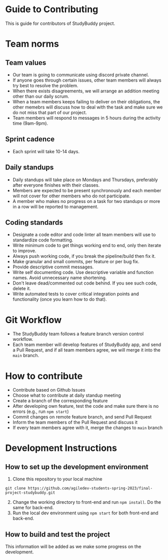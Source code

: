 # Guide to Contributing
This is guide for contributors of StudyBuddy project.

# Team norms

## Team values

* Our team is going to communicate using discord private channel. 
* If anyone goes through certain issues, other team members will always try best to resolve the problem. 
* When there exists disagreements, we will arrange an addition meeting other than our daily scrum. 
* When a team members keeps failing to deliver on their obligations, the other memebrs will discuss how to deal with the task and make sure we do not miss that part of our project. 
* Team members will respond to messages in 5 hours during the activity time (9am-9pm). 

## Sprint cadence
* Each sprint will take 10-14 days. 


## Daily standups
* Daily standups will take place on Mondays and Thursdays, preferably after everyone finishes with their classes.
* Members are expected to be present synchronously and each member will not cover for other members who do not participate.
* A member who makes no progress on a task for two standups or more in a row will be reported to management.


## Coding standards
* Designate a code editor and code linter all team members will use to standardize code formatting.
* Write minimum code to get things working end to end, only then iterate to improve.
* Always push working code, if you break the pipeline/build then fix it.
* Make granular and small commits, per feature or per bug fix.
* Provide descriptive commit messages.
* Write self documenting code. Use descriptive variable and function names. Avoid unnecessary name shortening.
* Don't leave dead/commented out code behind. If you see such code, delete it.
* Write automated tests to cover critical integration points and functionality (once you learn how to do that).


# Git Workflow
* The StudyBuddy team follows a feature branch version control workflow.
* Each team member will develop features of StudyBuddy app, and send a Pull Request, and if all team members agree, we will merge it into the `main` branch. 

# How to contribute
* Contribute based on Github Issues
* Choose what to contribute at daily standup meeting
* Create a branch of the corresponding feature
* After developing own feature, test the code and make sure there is no errors (e.g., run `npm start`)
* Commit changes on remote feature branch, and send Pull Request
* Inform the team members of the Pull Request and discuss it
* If every team members agree with it, merge the changes to `main` branch

# Development Instructions
## How to set up the development environment
1. Clone this repository to your local machine
~~~
git clone https://github.com/agiledev-students-spring-2023/final-project-studybuddy.git
~~~
2. Change the working directory to front-end and run `npm install`. Do the same for back-end.
3. Run the local dev environment using `npm start` for both front-end and back-end.


## How to build and test the project
This information will be added as we make some progress on the development.
